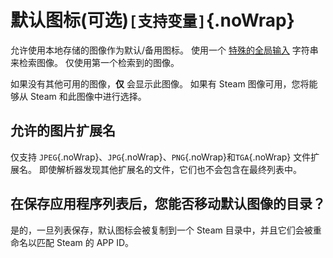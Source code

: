 # 默认图标(可选)`[支持变量]`{.noWrap}

允许使用本地存储的图像作为默认/备用图标。 使用一个 [特殊的全局输入](#special-glob-input) 字符串来检索图像。 仅使用第一个检索到的图像。

如果没有其他可用的图像，**仅** 会显示此图像。 如果有 Steam 图像可用，您将能够从 Steam 和此图像中进行选择。

## 允许的图片扩展名

仅支持 `JPEG`{.noWrap}、`JPG`{.noWrap}、`PNG`{.noWrap}和`TGA`{.noWrap} 文件扩展名。 即使解析器发现其他扩展名的文件，它们也不会包含在最终列表中。

## 在保存应用程序列表后，您能否移动默认图像的目录？

是的，一旦列表保存，默认图标会被复制到一个 Steam 目录中，并且它们会被重命名以匹配 Steam 的 APP ID。
